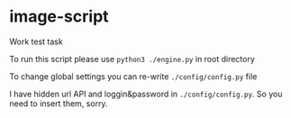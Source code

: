 # image-script
Work test task

To run this script please use `python3 ./engine.py` in root directory

To change global settings you can re-write `./config/config.py` file

I have hidden url API and loggin&password in `./config/config.py`.
So you need to insert them, sorry. 